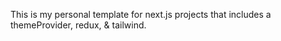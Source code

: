This is my personal template for next.js projects that includes a themeProvider, redux, & tailwind.
